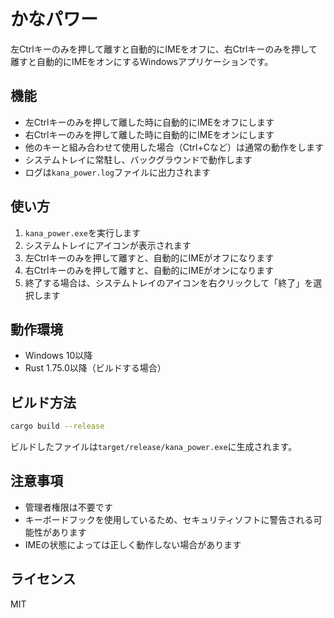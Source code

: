 # かなパワー

左Ctrlキーのみを押して離すと自動的にIMEをオフに、右Ctrlキーのみを押して離すと自動的にIMEをオンにするWindowsアプリケーションです。

## 機能

- 左Ctrlキーのみを押して離した時に自動的にIMEをオフにします
- 右Ctrlキーのみを押して離した時に自動的にIMEをオンにします
- 他のキーと組み合わせて使用した場合（Ctrl+Cなど）は通常の動作をします
- システムトレイに常駐し、バックグラウンドで動作します
- ログは`kana_power.log`ファイルに出力されます

## 使い方

1. `kana_power.exe`を実行します
2. システムトレイにアイコンが表示されます
3. 左Ctrlキーのみを押して離すと、自動的にIMEがオフになります
4. 右Ctrlキーのみを押して離すと、自動的にIMEがオンになります
5. 終了する場合は、システムトレイのアイコンを右クリックして「終了」を選択します

## 動作環境

- Windows 10以降
- Rust 1.75.0以降（ビルドする場合）

## ビルド方法

```bash
cargo build --release
```

ビルドしたファイルは`target/release/kana_power.exe`に生成されます。

## 注意事項

- 管理者権限は不要です
- キーボードフックを使用しているため、セキュリティソフトに警告される可能性があります
- IMEの状態によっては正しく動作しない場合があります

## ライセンス

MIT

